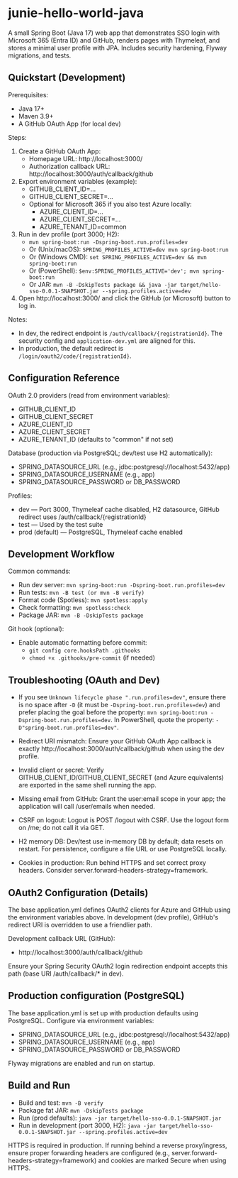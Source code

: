 # junie-hello-world-java
A small Spring Boot (Java 17) web app that demonstrates SSO login with Microsoft 365 (Entra ID) and GitHub, renders pages with Thymeleaf, and stores a minimal user profile with JPA. Includes security hardening, Flyway migrations, and tests.

## Quickstart (Development)

Prerequisites:
- Java 17+
- Maven 3.9+
- A GitHub OAuth App (for local dev)

Steps:
1. Create a GitHub OAuth App:
   - Homepage URL: http://localhost:3000/
   - Authorization callback URL: http://localhost:3000/auth/callback/github
2. Export environment variables (example):
   - GITHUB_CLIENT_ID=... 
   - GITHUB_CLIENT_SECRET=...
   - Optional for Microsoft 365 if you also test Azure locally:
     - AZURE_CLIENT_ID=...
     - AZURE_CLIENT_SECRET=...
     - AZURE_TENANT_ID=common
3. Run in dev profile (port 3000; H2):
   - `mvn spring-boot:run -Dspring-boot.run.profiles=dev`
   - Or (Unix/macOS): `SPRING_PROFILES_ACTIVE=dev mvn spring-boot:run`
   - Or (Windows CMD): `set SPRING_PROFILES_ACTIVE=dev && mvn spring-boot:run`
   - Or (PowerShell): `$env:SPRING_PROFILES_ACTIVE='dev'; mvn spring-boot:run`
   - Or JAR: `mvn -B -DskipTests package && java -jar target/hello-sso-0.0.1-SNAPSHOT.jar --spring.profiles.active=dev`
4. Open http://localhost:3000/ and click the GitHub (or Microsoft) button to log in.

Notes:
- In dev, the redirect endpoint is `/auth/callback/{registrationId}`. The security config and `application-dev.yml` are aligned for this.
- In production, the default redirect is `/login/oauth2/code/{registrationId}`.

## Configuration Reference

OAuth 2.0 providers (read from environment variables):
- GITHUB_CLIENT_ID
- GITHUB_CLIENT_SECRET
- AZURE_CLIENT_ID
- AZURE_CLIENT_SECRET
- AZURE_TENANT_ID (defaults to "common" if not set)

Database (production via PostgreSQL; dev/test use H2 automatically):
- SPRING_DATASOURCE_URL (e.g., jdbc:postgresql://localhost:5432/app)
- SPRING_DATASOURCE_USERNAME (e.g., app)
- SPRING_DATASOURCE_PASSWORD or DB_PASSWORD

Profiles:
- dev — Port 3000, Thymeleaf cache disabled, H2 datasource, GitHub redirect uses /auth/callback/{registrationId}
- test — Used by the test suite
- prod (default) — PostgreSQL, Thymeleaf cache enabled

## Development Workflow

Common commands:
- Run dev server: `mvn spring-boot:run -Dspring-boot.run.profiles=dev`
- Run tests: `mvn -B test (or mvn -B verify)`
- Format code (Spotless): `mvn spotless:apply`
- Check formatting: `mvn spotless:check`
- Package JAR: `mvn -B -DskipTests package`

Git hook (optional):
- Enable automatic formatting before commit:
  - `git config core.hooksPath .githooks`
  - `chmod +x .githooks/pre-commit` (if needed)

## Troubleshooting (OAuth and Dev)

- If you see `Unknown lifecycle phase ".run.profiles=dev"`, ensure there is no space after `-D` (it must be `-Dspring-boot.run.profiles=dev`) and prefer placing the goal before the property: `mvn spring-boot:run -Dspring-boot.run.profiles=dev`. In PowerShell, quote the property: `-D"spring-boot.run.profiles=dev"`.

- Redirect URI mismatch: Ensure your GitHub OAuth App callback is exactly http://localhost:3000/auth/callback/github when using the dev profile.
- Invalid client or secret: Verify GITHUB_CLIENT_ID/GITHUB_CLIENT_SECRET (and Azure equivalents) are exported in the same shell running the app.
- Missing email from GitHub: Grant the user:email scope in your app; the application will call /user/emails when needed.
- CSRF on logout: Logout is POST /logout with CSRF. Use the logout form on /me; do not call it via GET.
- H2 memory DB: Dev/test use in‑memory DB by default; data resets on restart. For persistence, configure a file URL or use PostgreSQL locally.
- Cookies in production: Run behind HTTPS and set correct proxy headers. Consider server.forward-headers-strategy=framework.

## OAuth2 Configuration (Details)

The base application.yml defines OAuth2 clients for Azure and GitHub using the environment variables above. In development (dev profile), GitHub's redirect URI is overridden to use a friendlier path.

Development callback URL (GitHub):
- http://localhost:3000/auth/callback/github

Ensure your Spring Security OAuth2 login redirection endpoint accepts this path (base URI /auth/callback/* in dev).

## Production configuration (PostgreSQL)

The base application.yml is set up with production defaults using PostgreSQL. Configure via environment variables:
- SPRING_DATASOURCE_URL (e.g., jdbc:postgresql://localhost:5432/app)
- SPRING_DATASOURCE_USERNAME (e.g., app)
- SPRING_DATASOURCE_PASSWORD or DB_PASSWORD

Flyway migrations are enabled and run on startup.

## Build and Run

- Build and test: `mvn -B verify`
- Package fat JAR: `mvn -DskipTests package`
- Run (prod defaults): `java -jar target/hello-sso-0.0.1-SNAPSHOT.jar`
- Run in development (port 3000, H2): `java -jar target/hello-sso-0.0.1-SNAPSHOT.jar --spring.profiles.active=dev`

HTTPS is required in production. If running behind a reverse proxy/ingress, ensure proper forwarding headers are configured (e.g., server.forward-headers-strategy=framework) and cookies are marked Secure when using HTTPS.

